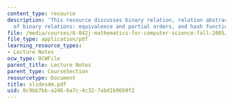 ```yaml
---
content_type: resource
description: 'This resource discusses binary relation, relation abstraction, types
  of binary relations: equivalence and partial orders, and hash functions.'
file: /media/courses/6-042j-mathematics-for-computer-science-fall-2005/8c9bb7bba2466a7c4c327abd1b96b9f2_slides4m.pdf
file_type: application/pdf
learning_resource_types:
- Lecture Notes
ocw_type: OCWFile
parent_title: Lecture Notes
parent_type: CourseSection
resourcetype: Document
title: slides4m.pdf
uid: 8c9bb7bb-a246-6a7c-4c32-7abd1b96b9f2
---
```

